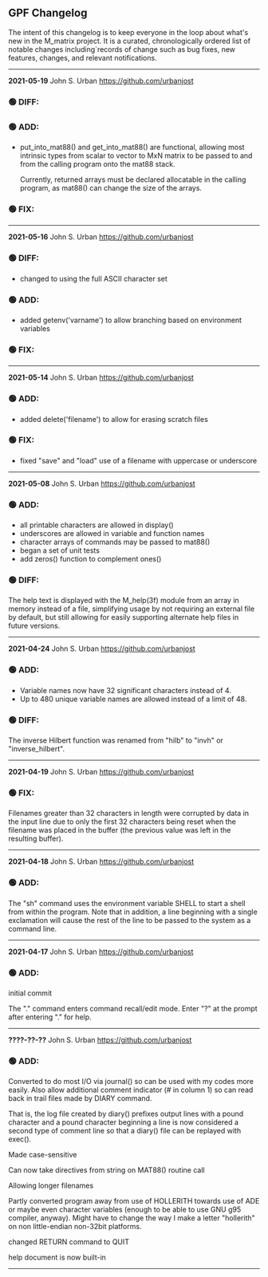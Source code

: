 ## GPF Changelog

The intent of this changelog is to keep everyone in the loop about
what's new in the M_matrix project. It is a curated, chronologically ordered
list of notable changes including`records of change such as bug fixes,
new features, changes, and relevant notifications.
<!-- ======================================================================== -->
---
**2021-05-19**  John S. Urban  <https://github.com/urbanjost>

### :green_circle: DIFF:

### :green_circle: ADD:
  +  put_into_mat88() and get_into_mat88() are functional, allowing most
     intrinsic types from
     scalar to vector to MxN matrix to be passed to and from the calling
     program onto the mat88 stack.

     Currently, returned arrays must be declared allocatable in the calling
     program, as mat88() can change the size of the arrays.

### :green_circle: FIX:

<!-- ======================================================================== -->
---
**2021-05-16**  John S. Urban  <https://github.com/urbanjost>

### :green_circle: DIFF:
  +  changed to using the full ASCII character set

### :green_circle: ADD:

  +  added getenv('varname') to allow branching based on environment
     variables

### :green_circle: FIX:

<!-- ======================================================================== -->
---
**2021-05-14**  John S. Urban  <https://github.com/urbanjost>

### :green_circle: ADD:

  +  added delete('filename') to allow for erasing scratch files

### :green_circle: FIX:

  +  fixed "save" and "load" use of a filename with uppercase or underscore


<!-- ======================================================================== -->
---
**2021-05-08**  John S. Urban  <https://github.com/urbanjost>

### :green_circle: ADD:

  +  all printable characters are allowed in display()
  +  underscores are allowed in variable and function names
  +  character arrays of commands may be passed to mat88()
  +  began a set of unit tests
  +  add zeros() function to complement ones()

### :green_circle: DIFF:

The help text is displayed with the M_help(3f) module from an array in
memory instead of a file, simplifying usage by not requiring an external
file by default, but still allowing for easily supporting alternate help
files in future versions.

<!-- ======================================================================== -->
---
**2021-04-24**  John S. Urban  <https://github.com/urbanjost>
### :green_circle: ADD:

  + Variable names now have 32 significant characters instead of 4. 
  + Up to 480 unique variable names are allowed instead of a limit of 48.

### :green_circle: DIFF:

The inverse Hilbert function was renamed from "hilb" to "invh" or
"inverse_hilbert".

<!-- ======================================================================== -->
---
**2021-04-19**  John S. Urban  <https://github.com/urbanjost>
### :green_circle: FIX:

Filenames greater than 32 characters in length were corrupted by data in the
input line due to only the first 32 characters being reset when the filename
was placed in the buffer (the previous value was left in the resulting buffer).
<!-- ======================================================================== -->
---
**2021-04-18**  John S. Urban  <https://github.com/urbanjost>
### :green_circle: ADD:

The "sh" command uses the environment variable SHELL to start a shell
from within the program. Note that in addition, a line beginning with a
single exclamation will cause the rest of the line to be passed to the
system as a command line.
<!-- ======================================================================== -->
---
**2021-04-17**  John S. Urban  <https://github.com/urbanjost>

### :green_circle: ADD:
initial commit

The "." command enters command recall/edit mode. Enter "?" at the prompt
after entering "." for help.
<!-- ======================================================================== -->
---
**????-??-??**  John S. Urban  <https://github.com/urbanjost>

### :green_circle: ADD:

Converted to do most I/O via journal() so can be used with my codes
more easily. Also allow additional comment indicator (# in column 1)
so can read back in trail files made by DIARY command.

That is, the log file created by diary() prefixes output lines with a
pound character and a pound character beginning a line is now considered
a second type of comment line so that a diary() file can be replayed
with exec().


Made case-sensitive

Can now take directives from string on MAT88() routine call

Allowing longer filenames

Partly converted program away from use of HOLLERITH towards use of ADE
or maybe even character variables (enough to be able to use GNU g95
compiler, anyway). Might have to change the way I make a letter
"hollerith" on non little-endian non-32bit platforms.

changed RETURN command to QUIT

help document is now built-in 
<!-- ======================================================================== -->
---
<!--
   - [ ] manpage
   - [ ] demo program
   - [ ] unit test
-->
